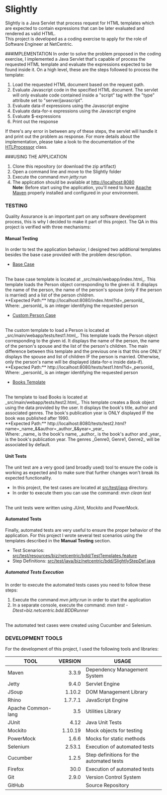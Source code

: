 # Slightly
Slightly is a Java Servlet that process request for HTML templates which are expected to contain
expressions that can be later evaluated and rendered as valid HTML.
<br />
This project is developed as a coding exercise to apply for the role of Software Engineer at
NetCentric.

###IMPLEMENTATION
In order to solve the problem proposed in the coding exercise, I implemented a Java Servlet that's
capable of process the requested HTML template and evaluate the expressions expected to be found
inside it. On a high level, these are the steps followed to process the template: <br />
1. Load the requested HTML document based on the request path.
2. Evaluate Javascript code in the specified HTML document. The servlet will only evaluate code
contained inside a "script" tag with the "type" attribute set to "server/javascript".
3. Evaluate data-if expressions using the Javascript engine
4. Evaluate data-for-x expressions using the Javascript engine
5. Evaluate $-expressions
6. Print out the response

If there's any error in between any of these steps, the servlet will handle it and print out the
problem as response. For more details about the implementation, please take a look to the
documentation of the [HTLProcessor](src/main/java/biz/netcentric/servlet/HTLProcessor.java) class.

###USING THE APPLICATION
1. Clone this repository (or download the zip artifact)
2. Open a command line and move to the Slightly folder
3. Execute the command _mvn jetty:run_
4. The application should be available at [http://localhost:8080](http://localhost:8080) <br />
**Note**: Before start using the application, you'll need to have
[Apache Maven](https://maven.apache.org/) properly installed and configured in your environment.

### TESTING
Quality Assurance is an important part on any software development process, this is why I decided to
make it part of this project. The QA in this project is verified with three mechanisms:
#### Manual Testing
In order to test the application behavior, I designed two additional templates besides the base case
provided with the problem description.
* [Base Case](src/main/webapp/index.html)
<br/>
The base case template is located at _src/main/webapp/index.html_. This template loads the Person
object corresponding to the given id. It displays the name of the person, the name of the person's
spouse (only if the person is married) and a list of the person children.
<br/>
**Expected Path:** http://localhost:8080/index.html?id=_personId_
<br />
Where: _personId_ is an integer identifying the requested person
 
* [Custom Person Case](src/main/webapp/tests/test1.html)
<br/>
The custom template to load a Person is located at _src/main/webapp/tests/test1.html_. This template
loads the Person object corresponding to the given id. It displays the name of the person, the name
of the person's spouse and the list of the person's children. The main difference between this
template and the previous one is that this one ONLY displays the spouse and list of children IF the
person is married. Otherwise, only the person's name will be displayed (data-for-x inside data-if).
<br />
**Expected Path:** http://localhost:8080/tests/test1.html?id=_personId_
<br />
Where: _personId_ is an integer identifying the requested person

* [Books Template](src/main/webapp/tests/test2.html)
<br />
The template to load Books is located at _src/main/webapp/tests/test2.html_. This template creates
a Book object using the data provided by the user. It displays the book's title, author and
associated genres. The book's publication year is ONLY displayed IF the book was published after 1990.
<br />
**Expected Path:** http://localhost:8080/tests/test2.html?name=_name_&&author=_author_&&year=_year_
<br />
Where: _name_ is the book's name, _author_ is the book's author and _year_ is the book's publication
year. The genres _Genre0, Genre1, Genre2_ will be associated by default. 

#### Unit Tests
The unit test are a very good (and broadly used) tool to ensure the code is working as expected and
to make sure that further changes won't break its expected functionality.

* In this project, the test cases are located at [src/test/java](src/test/java) directory.
* In order to execute them you can use the command: _mvn clean test_

<br />
The unit tests were written using JUnit, Mockito and PowerMock.

#### Automated Tests
Finally, automated tests are very useful to ensure the proper behavior of the application. For this
project I wrote several test scenarios using the templates described in the **Manual Testing**
section.
* Test Scenarios: [src/test/resources/biz/netcentric/bdd/TestTemplates.feature](src/test/resources/biz/netcentric/bdd/TestTemplates.feature)
* Step Definitions: [src/test/java/biz/netcentric/bdd/SlightlyStepDef.java](src/test/java/biz/netcentric/bdd/SlightlyStepDef.java)


##### Automated Tests Execution
In order to execute the automated tests cases you need to follow these steps:
1. Execute the command _mvn jetty:run_ in order to start the application
2. In a separate console, execute the command: _mvn test -Dtest=biz.netcentric.bdd.BDDRunner_

<br />
The automated test cases were created using Cucumber and Selenium. 

### DEVELOPMENT TOOLS
For the development of this project, I used the following tools and libraries:

|TOOL|VERSION|USAGE|
|----|-------:|-----|
|Maven|3.3.9|Dependency Management System|
|Jetty|9.4.0|Servlet Engine|
|JSoup|1.10.2|DOM Management Library|
|Rhino|1.7.7.1|JavaScript Engine|
|Apache Common-lang|3.5|Utilities Library|
|JUnit|4.12|Java Unit Tests|
|Mockito|1.10.19|Mock objects for testing|
|PowerMock|1.6.6|Mocks for static methods|
|Selenium|2.53.1|Execution of automated tests|
|Cucumber|1.2.5|Step definitions for the automated tests|
|Firefox|30.0|Execution of automated tests|
|Git|2.9.0|Version Control System|
|GitHub| |Source Repository|
